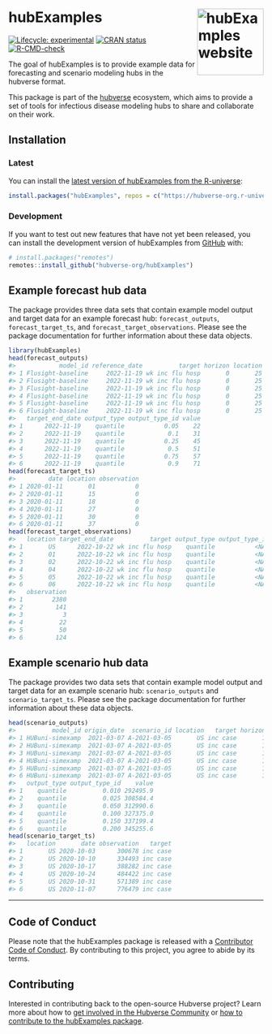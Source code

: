 
<!-- README.md is generated from README.Rmd. Please edit that file -->

# hubExamples <a href="https://hubverse-org.github.io/hubExamples/"><img src="man/figures/logo.png" align="right" height="131" alt="hubExamples website" /></a>

<!-- badges: start -->

[![Lifecycle:
experimental](https://img.shields.io/badge/lifecycle-experimental-orange.svg)](https://lifecycle.r-lib.org/articles/stages.html#experimental)
[![CRAN
status](https://www.r-pkg.org/badges/version/hubExamples)](https://CRAN.R-project.org/package=hubExamples)
[![R-CMD-check](https://github.com/hubverse-org/hubExamples/actions/workflows/R-CMD-check.yaml/badge.svg)](https://github.com/hubverse-org/hubExamples/actions/workflows/R-CMD-check.yaml)

<!-- badges: end -->

The goal of hubExamples is to provide example data for forecasting and
scenario modeling hubs in the hubverse format.

This package is part of the [hubverse](https://hubverse.io/en/latest/)
ecosystem, which aims to provide a set of tools for infectious disease
modeling hubs to share and collaborate on their work.

## Installation

### Latest

You can install the [latest version of hubExamples from the
R-universe](https://hubverse-org.r-universe.dev/hubExamples):

``` r
install.packages("hubExamples", repos = c("https://hubverse-org.r-universe.dev", "https://cloud.r-project.org"))
```

### Development

If you want to test out new features that have not yet been released,
you can install the development version of hubExamples from
[GitHub](https://github.com/) with:

``` r
# install.packages("remotes")
remotes::install_github("hubverse-org/hubExamples")
```

## Example forecast hub data

The package provides three data sets that contain example model output
and target data for an example forecast hub: `forecast_outputs`,
`forecast_target_ts`, and `forecast_target_observations`. Please see the
package documentation for further information about these data objects.

``` r
library(hubExamples)
head(forecast_outputs)
#>            model_id reference_date          target horizon location
#> 1 Flusight-baseline     2022-11-19 wk inc flu hosp       0       25
#> 2 Flusight-baseline     2022-11-19 wk inc flu hosp       0       25
#> 3 Flusight-baseline     2022-11-19 wk inc flu hosp       0       25
#> 4 Flusight-baseline     2022-11-19 wk inc flu hosp       0       25
#> 5 Flusight-baseline     2022-11-19 wk inc flu hosp       0       25
#> 6 Flusight-baseline     2022-11-19 wk inc flu hosp       0       25
#>   target_end_date output_type output_type_id value
#> 1      2022-11-19    quantile           0.05    22
#> 2      2022-11-19    quantile            0.1    31
#> 3      2022-11-19    quantile           0.25    45
#> 4      2022-11-19    quantile            0.5    51
#> 5      2022-11-19    quantile           0.75    57
#> 6      2022-11-19    quantile            0.9    71
head(forecast_target_ts)
#>         date location observation
#> 1 2020-01-11       01           0
#> 2 2020-01-11       15           0
#> 3 2020-01-11       18           0
#> 4 2020-01-11       27           0
#> 5 2020-01-11       30           0
#> 6 2020-01-11       37           0
head(forecast_target_observations)
#>   location target_end_date          target output_type output_type_id
#> 1       US      2022-10-22 wk inc flu hosp    quantile           <NA>
#> 2       01      2022-10-22 wk inc flu hosp    quantile           <NA>
#> 3       02      2022-10-22 wk inc flu hosp    quantile           <NA>
#> 4       04      2022-10-22 wk inc flu hosp    quantile           <NA>
#> 5       05      2022-10-22 wk inc flu hosp    quantile           <NA>
#> 6       06      2022-10-22 wk inc flu hosp    quantile           <NA>
#>   observation
#> 1        2380
#> 2         141
#> 3           3
#> 4          22
#> 5          50
#> 6         124
```

## Example scenario hub data

The package provides two data sets that contain example model output and
target data for an example scenario hub: `scenario_outputs` and
`scenario_target_ts`. Please see the package documentation for further
information about these data objects.

``` r
head(scenario_outputs)
#>          model_id origin_date  scenario_id location   target horizon
#> 1 HUBuni-simexamp  2021-03-07 A-2021-03-05       US inc case       1
#> 2 HUBuni-simexamp  2021-03-07 A-2021-03-05       US inc case       1
#> 3 HUBuni-simexamp  2021-03-07 A-2021-03-05       US inc case       1
#> 4 HUBuni-simexamp  2021-03-07 A-2021-03-05       US inc case       1
#> 5 HUBuni-simexamp  2021-03-07 A-2021-03-05       US inc case       1
#> 6 HUBuni-simexamp  2021-03-07 A-2021-03-05       US inc case       1
#>   output_type output_type_id    value
#> 1    quantile          0.010 292495.9
#> 2    quantile          0.025 308584.4
#> 3    quantile          0.050 312990.6
#> 4    quantile          0.100 327375.0
#> 5    quantile          0.150 337199.4
#> 6    quantile          0.200 345255.6
head(scenario_target_ts)
#>   location       date observation   target
#> 1       US 2020-10-03      300678 inc case
#> 2       US 2020-10-10      334493 inc case
#> 3       US 2020-10-17      388282 inc case
#> 4       US 2020-10-24      484422 inc case
#> 5       US 2020-10-31      571389 inc case
#> 6       US 2020-11-07      776479 inc case
```

------------------------------------------------------------------------

## Code of Conduct

Please note that the hubExamples package is released with a [Contributor
Code of Conduct](.github/CODE_OF_CONDUCT.md). By contributing to this
project, you agree to abide by its terms.

## Contributing

Interested in contributing back to the open-source Hubverse project?
Learn more about how to [get involved in the Hubverse
Community](https://hubverse.io/en/latest/overview/contribute.html) or
[how to contribute to the hubExamples package](.github/CONTRIBUTING.md).
